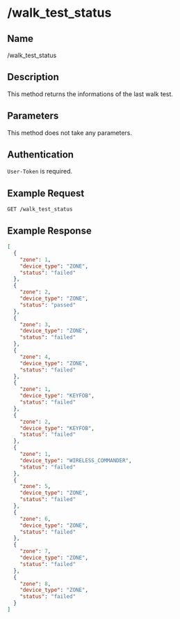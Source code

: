 # /walk_test_status

## Name
/walk_test_status

## Description
This method returns the informations of the last walk test.

## Parameters
This method does not take any parameters.

## Authentication
`User-Token` is required.

## Example Request
`GET /walk_test_status`

## Example Response
```json
[
  {
    "zone": 1,
    "device_type": "ZONE",
    "status": "failed"
  },
  {
    "zone": 2,
    "device_type": "ZONE",
    "status": "passed"
  },
  {
    "zone": 3,
    "device_type": "ZONE",
    "status": "failed"
  },
  {
    "zone": 4,
    "device_type": "ZONE",
    "status": "failed"
  },
  {
    "zone": 1,
    "device_type": "KEYFOB",
    "status": "failed"
  },
  {
    "zone": 2,
    "device_type": "KEYFOB",
    "status": "failed"
  },
  {
    "zone": 1,
    "device_type": "WIRELESS_COMMANDER",
    "status": "failed"
  },
  {
    "zone": 5,
    "device_type": "ZONE",
    "status": "failed"
  },
  {
    "zone": 6,
    "device_type": "ZONE",
    "status": "failed"
  },
  {
    "zone": 7,
    "device_type": "ZONE",
    "status": "failed"
  },
  {
    "zone": 8,
    "device_type": "ZONE",
    "status": "failed"
  }
]
```
